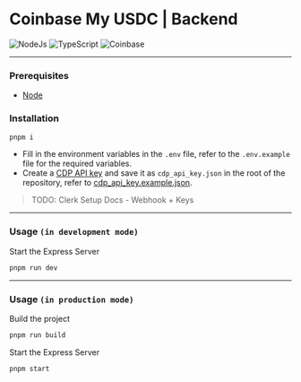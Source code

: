 # Coinbase My USDC | Backend

![NodeJs](https://img.shields.io/badge/Node.js-339933?style=for-the-badge&logo=nodedotjs&logoColor=white)
![TypeScript](https://img.shields.io/badge/-TypeScript-007ACC?style=for-the-badge&logo=typescript&logoColor=white)
![Coinbase](https://img.shields.io/badge/Coinbase-0052FF?style=for-the-badge&logo=Coinbase&logoColor=white)

<hr/>

### Prerequisites

- [Node](https://nodejs.org/en/download)

### Installation

```bash
pnpm i
```

- Fill in the environment variables in the `.env` file, refer to the `.env.example` file for the required variables.
- Create a [CDP API key](https://portal.cdp.coinbase.com/access/api) and save it as `cdp_api_key.json` in the root of the repository, refer to [cdp_api_key.example.json](./cdp_api_key.example.json).

> TODO: Clerk Setup Docs - Webhook + Keys

---
### Usage `(in development mode)`

Start the Express Server

```bash
pnpm run dev
```
---

### Usage `(in production mode)`

Build the project

```bash
pnpm run build
```

Start the Express Server

```bash
pnpm start
```
